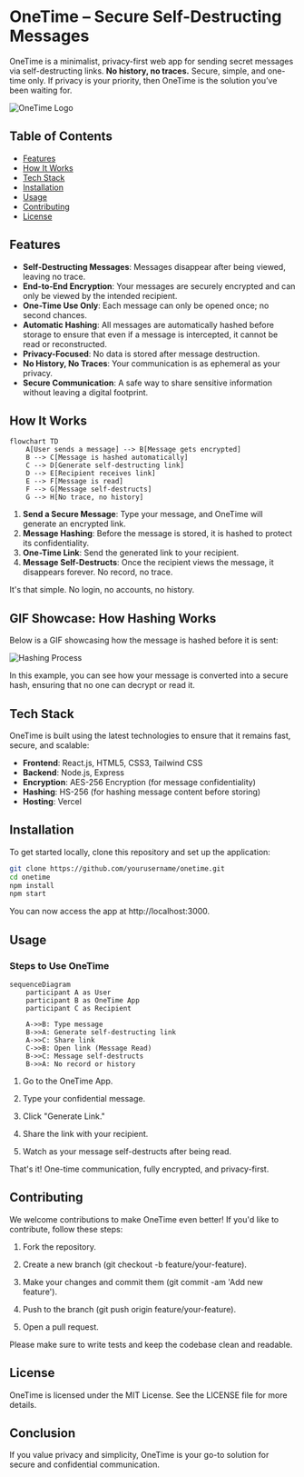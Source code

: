 # OneTime – Secure Self-Destructing Messages

OneTime is a minimalist, privacy-first web app for sending secret messages via self-destructing links. **No history, no traces.** Secure, simple, and one-time only. If privacy is your priority, then OneTime is the solution you’ve been waiting for.

![OneTime Logo](https://onetime.vercel.app/brand/onetime-og.jpg)

## Table of Contents

- [Features](#features)
- [How It Works](#how-it-works)
- [Tech Stack](#tech-stack)
- [Installation](#installation)
- [Usage](#usage)
- [Contributing](#contributing)
- [License](#license)

## Features

- **Self-Destructing Messages**: Messages disappear after being viewed, leaving no trace.
- **End-to-End Encryption**: Your messages are securely encrypted and can only be viewed by the intended recipient.
- **One-Time Use Only**: Each message can only be opened once; no second chances.
- **Automatic Hashing**: All messages are automatically hashed before storage to ensure that even if a message is intercepted, it cannot be read or reconstructed.
- **Privacy-Focused**: No data is stored after message destruction.
- **No History, No Traces**: Your communication is as ephemeral as your privacy.
- **Secure Communication**: A safe way to share sensitive information without leaving a digital footprint.

## How It Works
```mermaid
flowchart TD
    A[User sends a message] --> B[Message gets encrypted]
    B --> C[Message is hashed automatically]
    C --> D[Generate self-destructing link]
    D --> E[Recipient receives link]
    E --> F[Message is read]
    F --> G[Message self-destructs]
    G --> H[No trace, no history]
```

1. **Send a Secure Message**: Type your message, and OneTime will generate an encrypted link.
2. **Message Hashing**: Before the message is stored, it is hashed to protect its confidentiality.
3. **One-Time Link**: Send the generated link to your recipient.
4. **Message Self-Destructs**: Once the recipient views the message, it disappears forever. No record, no trace.

It's that simple. No login, no accounts, no history.

## GIF Showcase: How Hashing Works

Below is a GIF showcasing how the message is hashed before it is sent:

![Hashing Process](https://onetime.vercel.app/hashing-algorithm.gif)

In this example, you can see how your message is converted into a secure hash, ensuring that no one can decrypt or read it.

## Tech Stack

OneTime is built using the latest technologies to ensure that it remains fast, secure, and scalable:

- **Frontend**: React.js, HTML5, CSS3, Tailwind CSS
- **Backend**: Node.js, Express
- **Encryption**: AES-256 Encryption (for message confidentiality)
- **Hashing**: HS-256 (for hashing message content before storing)
- **Hosting**: Vercel

## Installation

To get started locally, clone this repository and set up the application:

```bash
git clone https://github.com/yourusername/onetime.git
cd onetime
npm install
npm start
```
You can now access the app at http://localhost:3000.

## Usage
### Steps to Use OneTime
```mermaid
sequenceDiagram
    participant A as User
    participant B as OneTime App
    participant C as Recipient

    A->>B: Type message
    B->>A: Generate self-destructing link
    A->>C: Share link
    C->>B: Open link (Message Read)
    B->>C: Message self-destructs
    B->>A: No record or history
```
1. Go to the OneTime App.
2. Type your confidential message.

3. Click "Generate Link."

4. Share the link with your recipient.

5. Watch as your message self-destructs after being read.

That's it! One-time communication, fully encrypted, and privacy-first.

## Contributing
We welcome contributions to make OneTime even better! If you'd like to contribute, follow these steps:

1. Fork the repository.

2. Create a new branch (git checkout -b feature/your-feature).

3. Make your changes and commit them (git commit -am 'Add new feature').

4. Push to the branch (git push origin feature/your-feature).

5. Open a pull request.

Please make sure to write tests and keep the codebase clean and readable.

## License
OneTime is licensed under the MIT License. See the LICENSE file for more details.

## Conclusion
If you value privacy and simplicity, OneTime is your go-to solution for secure and confidential communication.